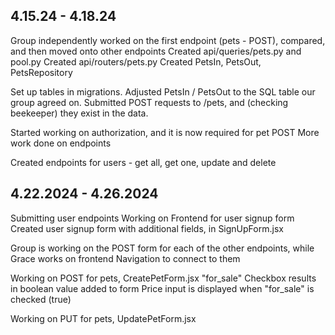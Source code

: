 ## 4.15.24 - 4.18.24
Group independently worked on the first endpoint (pets - POST), compared, and then moved onto other endpoints
Created api/queries/pets.py and pool.py
Created api/routers/pets.py
Created PetsIn, PetsOut, PetsRepository

Set up tables in migrations. Adjusted PetsIn / PetsOut to the SQL table our group agreed on.
Submitted POST requests to /pets, and (checking beekeeper) they exist in the data.

Started working on authorization, and it is now required for pet POST
More work done on endpoints

Created endpoints for users - get all, get one, update and delete

## 4.22.2024 - 4.26.2024
Submitting user endpoints
Working on Frontend for user signup form
Created user signup form with additional fields, in SignUpForm.jsx

Group is working on the POST form for each of the other endpoints, while Grace works on frontend Navigation to connect to them

Working on POST for pets, CreatePetForm.jsx
"for_sale" Checkbox results in boolean value added to form
Price input is displayed when "for_sale" is checked (true)

Working on PUT for pets, UpdatePetForm.jsx

